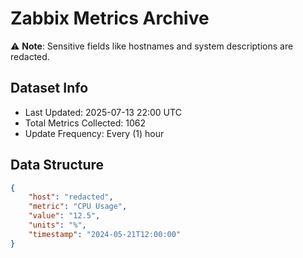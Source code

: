 # Zabbix Metrics Archive

⚠️ **Note**: Sensitive fields like hostnames and system descriptions are redacted.

## Dataset Info
- Last Updated: 2025-07-13 22:00 UTC
- Total Metrics Collected: 1062
- Update Frequency: Every (1) hour

## Data Structure
```json
{
    "host": "redacted",
    "metric": "CPU Usage",
    "value": "12.5",
    "units": "%",
    "timestamp": "2024-05-21T12:00:00"
}
```
